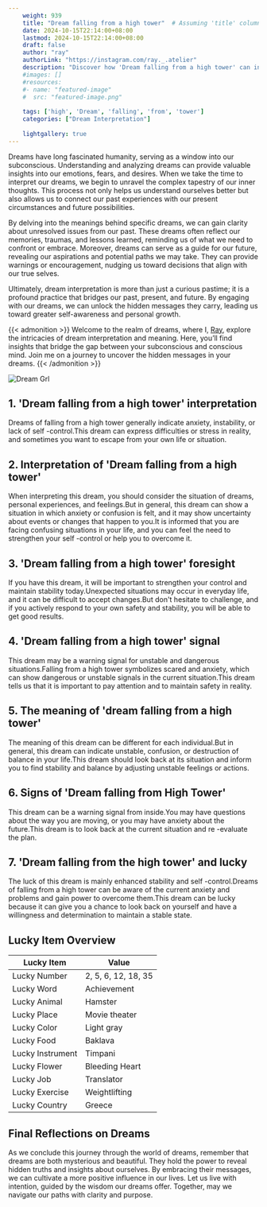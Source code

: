 ```yaml
---
    weight: 939
    title: "Dream falling from a high tower"  # Assuming 'title' column exists
    date: 2024-10-15T22:14:00+08:00
    lastmod: 2024-10-15T22:14:00+08:00
    draft: false
    author: "ray"
    authorLink: "https://instagram.com/ray._.atelier"
    description: "Discover how 'Dream falling from a high tower' can interpret your future and uncover its significant meanings in your life."
    #images: []
    #resources:
    #- name: "featured-image"
    #  src: "featured-image.png"
    
    tags: ['high', 'Dream', 'falling', 'from', 'tower']
    categories: ["Dream Interpretation"]
    
    lightgallery: true
---
```

    
Dreams have long fascinated humanity, serving as a window into our subconscious. Understanding and analyzing dreams can provide valuable insights into our emotions, fears, and desires. When we take the time to interpret our dreams, we begin to unravel the complex tapestry of our inner thoughts. This process not only helps us understand ourselves better but also allows us to connect our past experiences with our present circumstances and future possibilities.

By delving into the meanings behind specific dreams, we can gain clarity about unresolved issues from our past. These dreams often reflect our memories, traumas, and lessons learned, reminding us of what we need to confront or embrace. Moreover, dreams can serve as a guide for our future, revealing our aspirations and potential paths we may take. They can provide warnings or encouragement, nudging us toward decisions that align with our true selves.

Ultimately, dream interpretation is more than just a curious pastime; it is a profound practice that bridges our past, present, and future. By engaging with our dreams, we can unlock the hidden messages they carry, leading us toward greater self-awareness and personal growth.

{{< admonition >}}
Welcome to the realm of dreams, where I, [Ray](https://instagram.com/ray._.atelier), explore the intricacies of dream interpretation and meaning. Here, you’ll find insights that bridge the gap between your subconscious and conscious mind. Join me on a journey to uncover the hidden messages in your dreams.
{{< /admonition >}}

![Dream Grl](https://cdn.pixabay.com/photo/2017/11/02/03/35/gothic-2910057_1280.jpg "Dream Grl")

## 1. 'Dream falling from a high tower' interpretation
Dreams of falling from a high tower generally indicate anxiety, instability, or lack of self -control.This dream can express difficulties or stress in reality, and sometimes you want to escape from your own life or situation.

## 2. Interpretation of 'Dream falling from a high tower'
When interpreting this dream, you should consider the situation of dreams, personal experiences, and feelings.But in general, this dream can show a situation in which anxiety or confusion is felt, and it may show uncertainty about events or changes that happen to you.It is informed that you are facing confusing situations in your life, and you can feel the need to strengthen your self -control or help you to overcome it.

## 3. 'Dream falling from a high tower' foresight
If you have this dream, it will be important to strengthen your control and maintain stability today.Unexpected situations may occur in everyday life, and it can be difficult to accept changes.But don't hesitate to challenge, and if you actively respond to your own safety and stability, you will be able to get good results.

## 4. 'Dream falling from a high tower' signal
This dream may be a warning signal for unstable and dangerous situations.Falling from a high tower symbolizes scared and anxiety, which can show dangerous or unstable signals in the current situation.This dream tells us that it is important to pay attention and to maintain safety in reality.

## 5. The meaning of 'dream falling from a high tower'
The meaning of this dream can be different for each individual.But in general, this dream can indicate unstable, confusion, or destruction of balance in your life.This dream should look back at its situation and inform you to find stability and balance by adjusting unstable feelings or actions.

## 6. Signs of 'Dream falling from High Tower'
This dream can be a warning signal from inside.You may have questions about the way you are moving, or you may have anxiety about the future.This dream is to look back at the current situation and re -evaluate the plan.

## 7. 'Dream falling from the high tower' and lucky
The luck of this dream is mainly enhanced stability and self -control.Dreams of falling from a high tower can be aware of the current anxiety and problems and gain power to overcome them.This dream can be lucky because it can give you a chance to look back on yourself and have a willingness and determination to maintain a stable state.

## Lucky Item Overview
| Lucky Item          | Value              |
|---------------|--------------------|
| Lucky Number        | 2, 5, 6, 12, 18, 35  |
| Lucky Word          | Achievement |
| Lucky Animal        | Hamster |
| Lucky Place         | Movie theater     |
| Lucky Color         | Light gray     |
| Lucky Food          | Baklava      |
| Lucky Instrument    | Timpani |
| Lucky Flower        | Bleeding Heart    |
| Lucky Job           | Translator       |
| Lucky Exercise      | Weightlifting  |
| Lucky Country       | Greece    |


##  Final Reflections on Dreams

As we conclude this journey through the world of dreams, remember that dreams are both mysterious and beautiful. They hold the power to reveal hidden truths and insights about ourselves. By embracing their messages, we can cultivate a more positive influence in our lives. Let us live with intention, guided by the wisdom our dreams offer. Together, may we navigate our paths with clarity and purpose.

